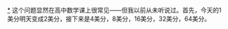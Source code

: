 [*](18_Chapter_Nine_The_Luck.xhtml#footnote-025-backlink) 这个问题显然在高中数学课上很常见——但我以前从未听说过。首先，今天的1美分明天变成2美分，接下来是4美分，8美分，16美分，32美分，64美分。
